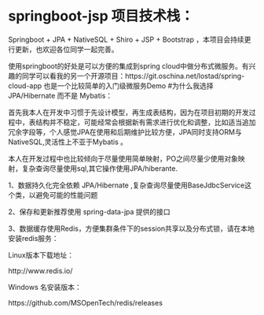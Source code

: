 # springboot-jsp 项目技术栈：
Springboot +  JPA + NativeSQL + Shiro + JSP + Bootstrap ，本项目会持续更行更新，也欢迎各位同学一起完善。
<p>使用springboot的好处是可以方便的集成到spring cloud中做分布式微服务。有兴趣的同学可以看我的另一个开源项目：https://git.oschina.net/lostad/spring-cloud-app 也是一个比较简单的入门级微服务Demo
#为什么我选择JPA/Hibernate 而不是 Mybatis：
<p> 首先我本人在开发中习惯于先设计模型，再生成表结构，因为在项目初期的开发过程中，表结构并不稳定，可能经常会根据新有需求进行优化和调整，比如适当追加冗余字段等，个人感觉JPA在使用和后期维护比较方便，JPA同时支持ORM与NativeSQL,灵活性上不亚于Mybatis 。
<p>本人在开发过程中也比较倾向于尽量使用简单映射，PO之间尽量少使用对象映射，复杂查询尽量使用sql,其它操作使用JPA/hiberante.
<p>1、数据持久化完全依赖 JPA/Hibernate ,复杂查询尽量使用BaseJdbcService这个类，以避免可能的性能问题
<p>2、保存和更新推荐使用 spring-data-jpa 提供的接口
<p>3、数据缓存使用Redis，方便集群条件下的session共享以及分布式锁，请在本地安装redis服务：
<p>Linux版本下载地址：
<p>http://www.redis.io/
<p>Windows 名安装版本：
<p>https://github.com/MSOpenTech/redis/releases
